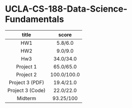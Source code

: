 # UCLA-CS-188-Data-Science-Fundamentals

| title            | score          | 
|:----------------:|:--------------:| 
| HW1              | 5.8/6.0        |
| HW2              | 9.0/9.0        |
| Hw3              | 34.0/34.0      |
| Project 1        | 65.0/65.0      |
| Project 2        | 100.0/100.0    |
| Project 3 (PDF)  | 19.4/21.0      |
| Project 3 (Code) | 22.0/22.0      |
| Midterm          | 93.25/100      |
